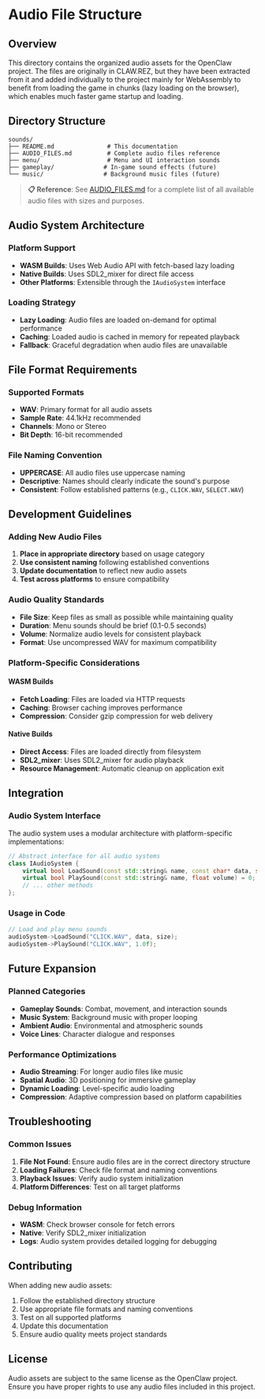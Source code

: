 # Audio File Structure

## Overview
This directory contains the organized audio assets for the OpenClaw project.
The files are originally in CLAW.REZ, but they have been extracted from it and added individually to the project mainly for WebAssembly to benefit from loading the game in chunks (lazy loading on the browser), which enables much faster game startup and loading.

## Directory Structure
```
sounds/
├── README.md               # This documentation
├── AUDIO_FILES.md          # Complete audio files reference
├── menu/                   # Menu and UI interaction sounds
├── gameplay/              # In-game sound effects (future)
└── music/                 # Background music files (future)
```

> **📋 Reference**: See [AUDIO_FILES.md](AUDIO_FILES.md) for a complete list of all available audio files with sizes and purposes.

## Audio System Architecture

### Platform Support
- **WASM Builds**: Uses Web Audio API with fetch-based lazy loading
- **Native Builds**: Uses SDL2_mixer for direct file access
- **Other Platforms**: Extensible through the `IAudioSystem` interface

### Loading Strategy
- **Lazy Loading**: Audio files are loaded on-demand for optimal performance
- **Caching**: Loaded audio is cached in memory for repeated playback
- **Fallback**: Graceful degradation when audio files are unavailable

## File Format Requirements

### Supported Formats
- **WAV**: Primary format for all audio assets
- **Sample Rate**: 44.1kHz recommended
- **Channels**: Mono or Stereo
- **Bit Depth**: 16-bit recommended

### File Naming Convention
- **UPPERCASE**: All audio files use uppercase naming
- **Descriptive**: Names should clearly indicate the sound's purpose
- **Consistent**: Follow established patterns (e.g., `CLICK.WAV`, `SELECT.WAV`)

## Development Guidelines

### Adding New Audio Files
1. **Place in appropriate directory** based on usage category
2. **Use consistent naming** following established conventions
3. **Update documentation** to reflect new audio assets
4. **Test across platforms** to ensure compatibility

### Audio Quality Standards
- **File Size**: Keep files as small as possible while maintaining quality
- **Duration**: Menu sounds should be brief (0.1-0.5 seconds)
- **Volume**: Normalize audio levels for consistent playback
- **Format**: Use uncompressed WAV for maximum compatibility

### Platform-Specific Considerations

#### WASM Builds
- **Fetch Loading**: Files are loaded via HTTP requests
- **Caching**: Browser caching improves performance
- **Compression**: Consider gzip compression for web delivery

#### Native Builds
- **Direct Access**: Files are loaded directly from filesystem
- **SDL2_mixer**: Uses SDL2_mixer for audio playback
- **Resource Management**: Automatic cleanup on application exit

## Integration

### Audio System Interface
The audio system uses a modular architecture with platform-specific implementations:

```cpp
// Abstract interface for all audio systems
class IAudioSystem {
    virtual bool LoadSound(const std::string& name, const char* data, size_t size) = 0;
    virtual bool PlaySound(const std::string& name, float volume) = 0;
    // ... other methods
};
```

### Usage in Code
```cpp
// Load and play menu sounds
audioSystem->LoadSound("CLICK.WAV", data, size);
audioSystem->PlaySound("CLICK.WAV", 1.0f);
```

## Future Expansion

### Planned Categories
- **Gameplay Sounds**: Combat, movement, and interaction sounds
- **Music System**: Background music with proper looping
- **Ambient Audio**: Environmental and atmospheric sounds
- **Voice Lines**: Character dialogue and responses

### Performance Optimizations
- **Audio Streaming**: For longer audio files like music
- **Spatial Audio**: 3D positioning for immersive gameplay
- **Dynamic Loading**: Level-specific audio loading
- **Compression**: Adaptive compression based on platform capabilities

## Troubleshooting

### Common Issues
1. **File Not Found**: Ensure audio files are in the correct directory structure
2. **Loading Failures**: Check file format and naming conventions
3. **Playback Issues**: Verify audio system initialization
4. **Platform Differences**: Test on all target platforms

### Debug Information
- **WASM**: Check browser console for fetch errors
- **Native**: Verify SDL2_mixer initialization
- **Logs**: Audio system provides detailed logging for debugging

## Contributing
When adding new audio assets:
1. Follow the established directory structure
2. Use appropriate file formats and naming conventions
3. Test on all supported platforms
4. Update this documentation
5. Ensure audio quality meets project standards

## License
Audio assets are subject to the same license as the OpenClaw project. Ensure you have proper rights to use any audio files included in this project.
